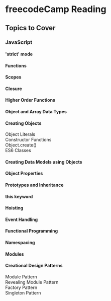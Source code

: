 # freecodeCamp Reading


## Topics to Cover

### JavaScript

#### 'strict' mode

#### Functions

#### Scopes

#### Closure

#### Higher Order Functions

#### Object and Array Data Types

#### Creating Objects
  Object Literals  
  Constructor Functions  
  Object.create()  
  ES6 Classes  

#### Creating Data Models using Objects 
 
#### Object Properties
 
#### Prototypes and Inheritance
 
#### this keyword 
 
#### Hoisting
 
#### Event Handling

#### Functional Programming

#### Namespacing

#### Modules 

#### Creational Design Patterns
  Module Pattern  
  Revealing Module Pattern  
  Factory Pattern  
  Singleton Pattern  
  
 
